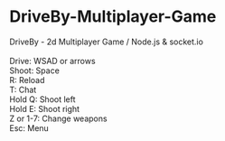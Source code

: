 # DriveBy-Multiplayer-Game
DriveBy - 2d Multiplayer Game / Node.js &amp; socket.io <br />
<br />
Drive: WSAD or arrows <br />
Shoot: Space <br />
R: Reload <br />
T: Chat <br />
Hold Q: Shoot left <br />
Hold E: Shoot right <br />
Z or 1-7: Change weapons <br />
Esc: Menu
